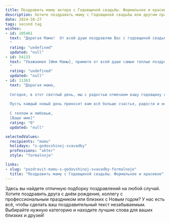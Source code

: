 ```yaml
---
title: Поздравить маму актера с Годовщиной свадьбы. Формальное и красивое
description: Хотите поздравить маму с Годовщиной свадьбы или другим праздником? Наш ИИ создаст незабываемое поздравление, а вы обязательно выделитесь среди других.  
date: 2024-10-27
tags: second tag
wishes:
- id: 105461
  text: "Дорогая Мама!  От всей души поздравляю Вас с годовщиной свадьбы! Желаю Вам и Папе долгих лет совместной жизни, наполненной счастьем, любовью и взаимопониманием. Пусть ваша сцена семейной жизни будет яркой,  полной блестящих ролей и бурных оваций!  Пусть ваша любовь, как  вечный,  бессмертный спектакль, радует сердца близких ещё долгие-долгие годы.
  "
  rating: "undefined"
  updated: "null"
- id: 54133
  text: "Уважаемая [Имя Мамы], примите от всей души самые теплые поздравления с годовщиной свадьбы! Желаю вам и вашему мужу долгих лет счастливой семейной жизни, наполненных любовью, взаимопониманием и гармонией. Пусть ваш союз будет крепким и непоколебимым, как сцена, на которой вы оба так блистательно играете роли.  Счастья, здоровья, процветания и творческих успехов!
  "
  rating: "undefined"
  updated: "null"
- id: 11363
  text: "Дорогая мама,
  
  Сегодня, в этот светлый день, мы с радостью отмечаем вашу годовщину свадьбы. Вы - истинная актриса, не только на сцене, но и в жизни, играя главные роли с таким мастерством и любовью. Ваш брак – это произведение искусства, созданное на основе глубокого взаимопонимания и нежных чувств.
  
  Пусть каждый новый день приносит вам всё больше счастья, радости и новых творческих идей. Поздравляю вас с этим прекрасным праздником и желаю, чтобы ваш союз продолжал быть примером для всех, кто ценит настоящую любовь и верность.
  
  С теплом и любовью,
  [Ваше имя]"
  rating: "0"
  updated: "null"

selectedValues:
  recipients: "mamu"
  holidays: "s-godovshinoj-svavadby"
  professions: "akter"
  style: "formalnoje"

links:
- slug: "pozdravit-mamu-s-godovshinoj-svavadby-formalnoje"
  title: "Поздравить маму с Годовщиной свадьбы. Формальное и красивое"
---
```


Здесь вы найдете отличную подборку поздравлений на любой случай. 
Хотите поздравить друга с днём рождения, коллегу с профессиональным праздником или близких с Новым годом? У нас есть всё, чтобы сделать ваш поздравительный текст незабываемым. Выбирайте нужную категорию и находите лучшие слова для ваших близких и друзей!
